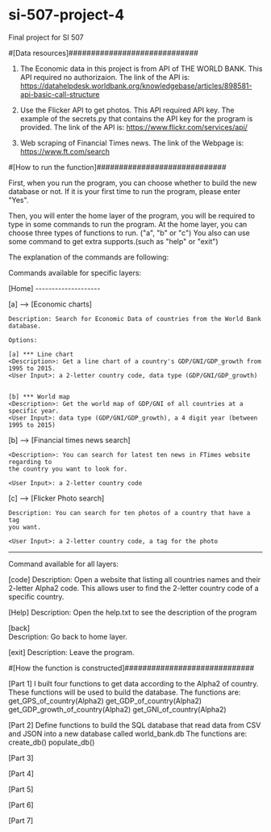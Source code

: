 # si-507-project-4
Final project for SI 507

#[Data resources]#############################
1. The Economic data in this project is from API of THE WORLD BANK. 
  This API required no authorizaion.
  The link of the API is: 
  https://datahelpdesk.worldbank.org/knowledgebase/articles/898581-api-basic-call-structure

2. Use the Flicker API to get photos. 
  This API required API key. The example of the secrets.py that contains the API key for the program is provided. 
  The link of the API is: 
  https://www.flickr.com/services/api/

3. Web scraping of Financial Times news. 
  The link of the Webpage is: 
  https://www.ft.com/search


#[How to run the function]#############################

First, when you run the program, you can choose whether to build the new database or not. 
If it is your first time to run the program, please enter "Yes".

Then, you will enter the home layer of the program, you will be required to type in some commands to run the program. 
At the home layer, you can choose three types of functions to run. ("a", "b" or "c")
You also can use some command to get extra supports.(such as "help" or "exit")

The explanation of the commands are following:

Commands available for specific layers:

[Home] --------------------

[a] -->	[Economic charts]

	Description: Search for Economic Data of countries from the World Bank database.

	Options:

	[a] *** Line chart
	<Description>: Get a line chart of a country's GDP/GNI/GDP_growth from 1995 to 2015.
	<User Input>: a 2-letter country code, data type (GDP/GNI/GDP_growth)


	[b] *** World map
	<Description>: Get the world map of GDP/GNI of all countries at a specific year.
	<User Input>: data type (GDP/GNI/GDP_growth), a 4 digit year (between 1995 to 2015)


[b] -->	[Financial times news search]

	<Description>: You can search for latest ten news in FTimes website regarding to 
	the country you want to look for.
	
	<User Input>: a 2-letter country code


[c] -->	[Flicker Photo search]

	Description: You can search for ten photos of a country that have a tag 
	you want.

	<User Input>: a 2-letter country code, a tag for the photo

---------------------------------------------------

Command available for all layers: 

[code]
	Description: Open a website that listing all countries names and their 2-letter 
	Alpha2 code. This allows user to find the 2-letter country code of a specific 
	country.


[Help]
	Description: Open the help.txt to see the description of the program

[back]	
	Description: Go back to home layer.

[exit]
	Description: Leave the program.

  
#[How the function is constructed]#############################
 
[Part 1]
I built four functions to get data according to the Alpha2 of country. These functions will be used to build the database.
The functions are:
	get_GPS_of_country(Alpha2)
	get_GDP_of_country(Alpha2)
	get_GDP_growth_of_country(Alpha2)
	get_GNI_of_country(Alpha2)
	
[Part 2]
Define functions to build the SQL database that read data from CSV and JSON into a new database called world_bank.db
The functions are:
	create_db()
	populate_db()

[Part 3]

[Part 4]

[Part 5]

[Part 6]

[Part 7]
  
  
  
